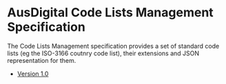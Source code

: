 # AusDigital Code Lists Management Specification

The Code Lists Management specification provides a set of standard code lists (eg the ISO-3166 coutnry code list), their extensions and JSON representation for them.

* [Version 1.0](/docs/1.0/index.md)